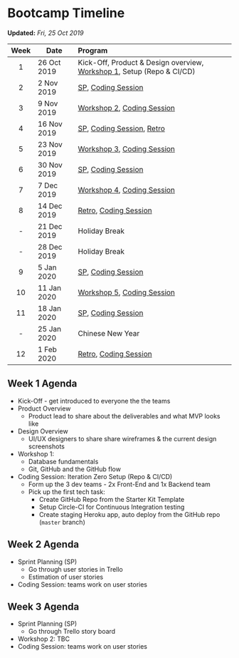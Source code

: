 # Bootcamp Timeline

**Updated:** _Fri, 25 Oct 2019_

| Week | Date        | Program  |
|:----:|-------------|:---------|
| 1    | 26 Oct 2019 | Kick-Off, Product & Design overview, [Workshop 1][workshop], Setup (Repo & CI/CD) |
| 2    | 2 Nov 2019  | [SP][], [Coding Session][] |
| 3    | 9 Nov 2019  | [Workshop 2][workshop], [Coding Session][] |
| 4    | 16 Nov 2019 | [SP][], [Coding Session][], [Retro][]|
| 5    | 23 Nov 2019 | [Workshop 3][workshop], [Coding Session][] |
| 6    | 30 Nov 2019 | [SP][], [Coding Session][] |
| 7    | 7 Dec 2019  | [Workshop 4][workshop], [Coding Session][] |
| 8    | 14 Dec 2019 | [Retro][], [Coding Session][] |
| -    | 21 Dec 2019 | Holiday Break |
| -    | 28 Dec 2019 | Holiday Break |
| 9    | 5 Jan 2020  | [SP][], [Coding Session][] |
| 10   | 11 Jan 2020 | [Workshop 5][workshop], [Coding Session][] |
| 11   | 18 Jan 2020 | [SP][], [Coding Session][] |
| -    | 25 Jan 2020 | Chinese New Year |
| 12   | 1 Feb 2020  | [Retro][], [Coding Session][] |

## Week 1 Agenda

- Kick-Off - get introduced to everyone the the teams
- Product Overview
    - Product lead to share about the deliverables and what MVP looks like
- Design Overview
    - UI/UX designers to share share wireframes & the current design screenshots
- Workshop 1:
    - Database fundamentals
    - Git, GitHub and the GitHub flow
- Coding Session: Iteration Zero Setup (Repo & CI/CD)
    - Form up the 3 dev teams - 2x Front-End and 1x Backend team
    - Pick up the first tech task:
        - Create GitHub Repo from the Starter Kit Template
        - Setup Circle-CI for Continuous Integration testing
        - Create staging Heroku app, auto deploy from the GitHub repo (`master` branch)

## Week 2 Agenda

- Sprint Planning (SP)
    - Go through user stories in Trello
    - Estimation of user stories
- Coding Session: teams work on user stories

## Week 3 Agenda

- Sprint Planning (SP)
    - Go through Trello story board
- Workshop 2: TBC
- Coding Session: teams work on user stories

[SP]: ./dev_workflow.md#sprint-planning "Sprint Planning"
[Coding Session]: ./dev_workflow.md#coding-sessions "Coding Sessions"
[workshop]: ./dev_workflow.md#level-up-workshop "Level-Up Workshop"
[Retro]: ./dev_workflow.md#retrospective "Retrospective"
